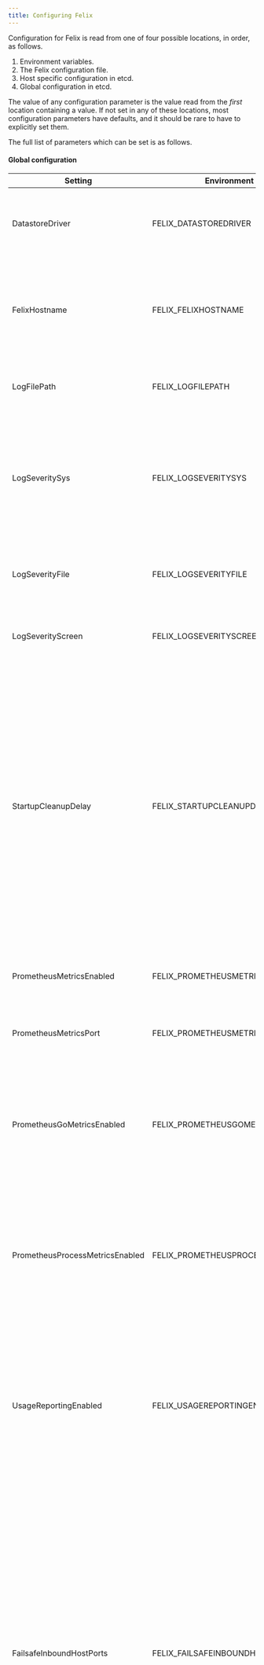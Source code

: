 ```yaml
---
title: Configuring Felix
---
```


Configuration for Felix is read from one of four possible locations, in
order, as follows.

1.  Environment variables.
2.  The Felix configuration file.
3.  Host specific configuration in etcd.
4.  Global configuration in etcd.

The value of any configuration parameter is the value read from the
*first* location containing a value. If not set in any of these
locations, most configuration parameters have defaults, and it should be
rare to have to explicitly set them.

The full list of parameters which can be set is as follows.

#### Global configuration

| Setting                                 | Environment variable                    | Default                              | Meaning                                 |
|-----------------------------------------|-----------------------------------------|--------------------------------------|-----------------------------------------|
| DatastoreDriver                         | FELIX_DATASTOREDRIVER                   | etcdv2                               | One of "etcdv2" or "kubernetes".  The datastore that Felix should read endpoints and policy information from.  |
| FelixHostname                           | FELIX_FELIXHOSTNAME                     | socket.gethostname()                 | The hostname Felix reports to the plugin. Should be used if the hostname Felix autodetects is incorrect or does not match what the plugin will expect.  |
| LogFilePath                             | FELIX_LOGFILEPATH                       | /var/log/calico/felix.log            | The full path to the felix log. Set to "none" to disable file logging.  |
| LogSeveritySys                          | FELIX_LOGSEVERITYSYS                    | INFO                                 | The log severity above which logs are sent to the syslog. Valid values are DEBUG, INFO, WARNING, ERROR and CRITICAL, or NONE for no logging to syslog (all values case insensitive).  |
| LogSeverityFile                         | FELIX_LOGSEVERITYFILE                   | INFO                                 | The log severity above which logs are sent to the log file. Valid values as for LogSeveritySys.  |
| LogSeverityScreen                       | FELIX_LOGSEVERITYSCREEN                 | INFO                                 | The log severity above which logs are sent to the stdout. Valid values as for LogSeveritySys.  |
| StartupCleanupDelay                     | FELIX_STARTUPCLEANUPDELAY               | 30                                   | Delay, in seconds, before felix does its start-of-day cleanup to remove orphaned iptables chains and ipsets.  Before the first cleanup, felix operates in "graceful restart" mode,  during which it preserves any pre-existing chains and ipsets. In a large deployment you may want to increase this value to give felix more time to load the initial snapshot from etcd before cleaning up.  |
| PrometheusMetricsEnabled                | FELIX_PROMETHEUSMETRICSENABLED          | "false"                              | Set to "true" to enable the experimental Prometheus metrics server in Felix.  |
| PrometheusMetricsPort                   | FELIX_PROMETHEUSMETRICSPORT             | 9091                                 | Experimental: TCP port that the Prometheus metrics server should bind to.  |
| PrometheusGoMetricsEnabled              | FELIX_PROMETHEUSGOMETRICSENABLED        | "true"                               | Set to "false" to disable Go runtime metrics collection, which the Prometheus client does by default. This reduces the number of metrics reported, reducing Prometheus load.  |
| PrometheusProcessMetricsEnabled         | FELIX_PROMETHEUSPROCESSMETRICSENABLED   | "true"                               | Set to "false" to disable process metrics collection, which the Prometheus client does by default. This reduces the number of metrics reported, reducing Prometheus load.  |
| UsageReportingEnabled                   | FELIX_USAGEREPORTINGENABLED             | "true"                               | Reports anonymous Calico version number and cluster size to projectcalico.org.  Logs warnings returned by the usage server. For example, if a significant security vulnerability has been discovered in the version of Calico being used.  |
| FailsafeInboundHostPorts                | FELIX_FAILSAFEINBOUNDHOSTPORTS          | tcp:22, udp:68                                           | Comma-delimited list of UDP/TCP ports that Felix will allow incoming traffic to host endpoints on irrespective of the security policy.  This is useful to avoid accidently cutting off a host with incorrect configuration.  Each port should be specified as `tcp:<port-number>` or `udp:<port-number>`.  For back-compatibility, if the protocol is not specified, it defaults to "tcp".  To disable all inbound host ports, use the value "none".  The default value allows ssh access and DHCP.  |
| FailsafeOutboundHostPorts               | FELIX_FAILSAFEOUTBOUNDHOSTPORTS         | tcp:2379, tcp:2380, tcp:4001, tcp:7001, udp:53, udp:67  | Comma-delimited list of UDP/TCP ports that Felix will allow outgoing traffic from host endpoints to irrespective of the security policy. This is useful to avoid accidently cutting off a host with incorrect configuration.  Each port should be specified as `tcp:<port-number>` or `udp:<port-number>`.  For back-compatibility, if the protocol is not specified, it defaults to "tcp".  To disable all outbound host ports, use the value "none".  The default value opens etcd's standard ports to ensure that Felix does not get cut off from etcd as well as allowing DHCP and DNS.  |
| ReportingIntervalSecs                   | FELIX_REPORTINGINTERVALSECS             | 30                                   | Interval at which Felix reports its status into the datastore or 0 to disable.  Must be non-zero in OpenStack deployments.  |
| ReportingTTLSecs                        | FELIX_REPORTINGTTLSECS                  | 90                                   | Time-to-live setting for process-wide status reports. |
| IpInIpMtu                               | FELIX_IPINIPMTU                         | 1440                                 | The MTU to set on the tunnel device. See [Configuring MTU]({{site.baseurl}}/{{page.version}}/usage/configuration/mtu) |

#### etcdv2 datastore configuration

| Setting                                 | Environment variable                    | Default                              | Meaning                                 |
|-----------------------------------------|-----------------------------------------|--------------------------------------|-----------------------------------------|
| EtcdEndpoints                           | FELIX_ETCDENDPOINTS                     | "EtcdScheme://EtcdAddr"              | Comma-delimited list of etcd endpoints to connect to; for example "http://etcd1:2379,http://etcd2:2379".  |
| _Deprecated_ EtcdAddr                   | FELIX_ETCDADDR                          | 127.0.0.1:2379                       | The location (IP / hostname and port) of the etcd node or proxy that Felix should connect to.  |
| _Deprecated_ EtcdScheme                 | FELIX_ETCDSCHEME                        | http                                 | The protocol type (http or https) of the etcd node or proxy that Felix connects to.  |
| EtcdKeyFile                             | FELIX_ETCDKEYFILE                       | None                                 | The full path to the etcd public key file, as described in usingtlswithetcd  |
| EtcdCertFile                            | FELIX_ETCDCERTFILE                      | None                                 | The full path to the etcd certificate file, as described in usingtlswithetcd  |
| EtcdCaFile                              | FELIX_ETCDCAFILE                        | "/etc/ssl/certs/ca-certificates.crt" | The full path to the etcd Certificate Authority certificate file, as described in usingtlswithetcd. The default value is the standard location of the system trust store. To disable authentication of the server by Felix, set the value to "none".  |

#### Kubernetes datastore configuration

| Setting                                 | Environment variable                    | Default                              | Meaning                                 |
|-----------------------------------------|-----------------------------------------|--------------------------------------|-----------------------------------------|
| N/A                                     | N/A                                     |                                      | The Kubernetes datastore driver reads its configuration from Kubernetes-provided environment variables.  |


#### iptables dataplane configuration

| Setting                                 | Environment variable                    | Default                              | Meaning                                 |
|-----------------------------------------|-----------------------------------------|--------------------------------------|-----------------------------------------|
| DefaultEndpointToHostAction             | FELIX_DEFAULTENDPOINTTOHOSTACTION       | DROP                                 | This parameter controls what happens to traffic that goes from a workload endpoint to the host itself (after the traffic hits the endpoint egress policy).  By default Calico blocks traffic from workload endpoints to the host itself with an iptables "DROP" action. If you want to allow some or all traffic from endpoint to host, set this parameter to "RETURN" or "ACCEPT".  Use "RETURN" if you have your own rules in the iptables "INPUT" chain; Calico will insert its rules at the top of that chain, then "RETURN" packets to the "INPUT" chain once it has completed processing workload endpoint egress policy.  Use "ACCEPT" to unconditionally accept packets from workloads after processing workload endpoint egress policy.  |
| IptablesAllowAction             | FELIX_IPTABLESALLOWACTION       | ACCEPT                                 | This parameter controls what happens to traffic that is accepted by a felix policy chain. The default will immediately ACCEPT the traffic. Use RETURN to punt the traffic back up to the system chains for further processing.  |
| IptablesMarkMask                        | FELIX_IPTABLESMARKMASK                  | 0xff000000                           | Mask that Felix selects its IPTables Mark bits from. Should be a 32 bit hexadecimal number with at least 8 bits set, none of which clash with any other mark bits in use on the system.  |
| IptablesRefreshInterval                 | FELIX_IPTABLESREFRESHINTERVAL           | 60                                   | Period, in seconds, at which felix re-applies all iptables state to ensure that no other process has accidentally broken Calico's rules. Set to 0 to disable iptables refresh.  |
| ChainInsertMode                         | FELIX_CHAININSERTMODE                   | insert                               | One of "insert" or "append".  Controls whether Felix hooks the kernel's top-level iptables chains by inserting a rule at the top of the chain or by appending a rule at the bottom.  "insert" is the safe default since it prevents Calico's rules from being bypassed.  If you switch to "append" mode, be sure that the other rules in the chains signal acceptance by falling through to the Calico rules, otherwise the Calico policy will be bypassed.  |
| LogPrefix                               | FELIX_LOGPREFIX                         | calico-packet                        | The log prefix that Felix uses when rendering LOG rules.  |
| MaxIpsetSize                            | FELIX_MAXIPSETSIZE                      | 1048576                              | Maximum size for the ipsets used by Felix to implement tags. Should be set to a number that is greater than the maximum number of IP addresses that are ever expected in a tag.  |

#### OpenStack specific configuration

| Setting                                 | Environment variable                    | Default                              | Meaning                                 |
|-----------------------------------------|-----------------------------------------|--------------------------------------|-----------------------------------------|
| MetadataAddr                            | FELIX_METADATAADDR                      | 127.0.0.1                            | The IP address or domain name of the server that can answer VM queries for cloud-init metadata. In OpenStack, thiscorresponds to the machine running nova-api (or in Ubuntu, nova-api-metadata). A value of 'None'  (case insensitive) means that Felix should not set up any NAT rule for the metadata path.  |
| MetadataPort                            | FELIX_METADATAPORT                      | 8775                                 | The port of the metadata server. This, combined with global.MetadataAddr (if not 'None'), is used to set up a NAT rule, from 169.254.169.254:80 to MetadataAddr:MetadataPort. In most cases this should not need to be changed.  |

#### Bare metal specific configuration

| Setting                                 | Environment variable                    | Default                              | Meaning                                 |
|-----------------------------------------|-----------------------------------------|--------------------------------------|-----------------------------------------|
| InterfacePrefix                         | FELIX_INTERFACEPREFIX                   | cali                                 | The interface name prefix that identifies workload endpoints and so distinguishes them from host endpoint interfaces.  Note: in environments other than bare metal, the orchestrators configure this appropriately.  For example our Kubernetes and Docker integrations set the 'cali' value, and our OpenStack integration sets the 'tap' value. |

Environment variables
---------------------

The highest priority of configuration is that read from environment
variables. To set a configuration parameter via an environment variable,
set the environment variable formed by taking `FELIX_` and appending the
uppercase form of the variable name. For example, to set the etcd
address, set the environment variable `FELIX_ETCDADDR`. Other examples
include `FELIX_ETCDSCHEME`, `FELIX_ETCDKEYFILE`, `FELIX_ETCDCERTFILE`,
`FELIX_ETCDCAFILE`, `FELIX_FELIXHOSTNAME`, `FELIX_LOGFILEPATH` and
`FELIX_METADATAADDR`.

### Configuration file

On startup, Felix reads an ini-style configuration file. The path to
this file defaults to `/etc/calico/felix.cfg` but can be overridden
using the `-c` or `--config-file` options on the command line. If the
file exists, then it is read (ignoring section names) and all parameters
are set from it.

In OpenStack, we recommend putting all configuration into configuration
files, since the etcd database is transient (and may be recreated by the
OpenStack plugin in certain error cases). However, in a Docker
environment the use of environment variables or etcd is often more
convenient.

### Datastore

Felix also reads configuration parameters from the datastore.  It supports
a global setting and a per-host override.  Datastore-based configuration
can be set using the `--raw=felix` option of the calicoctl tool.  For example,
to set a per-host override for "myhost" to move the log file to /tmp/felix.log:

    ./calicoctl config set --raw=felix --node=myhost LogFilePath /tmp/felix.log

(For a global setting, omit the `--node=` option.)

For more information, see the [calicoctl config documentation](../calicoctl/commands/config).
